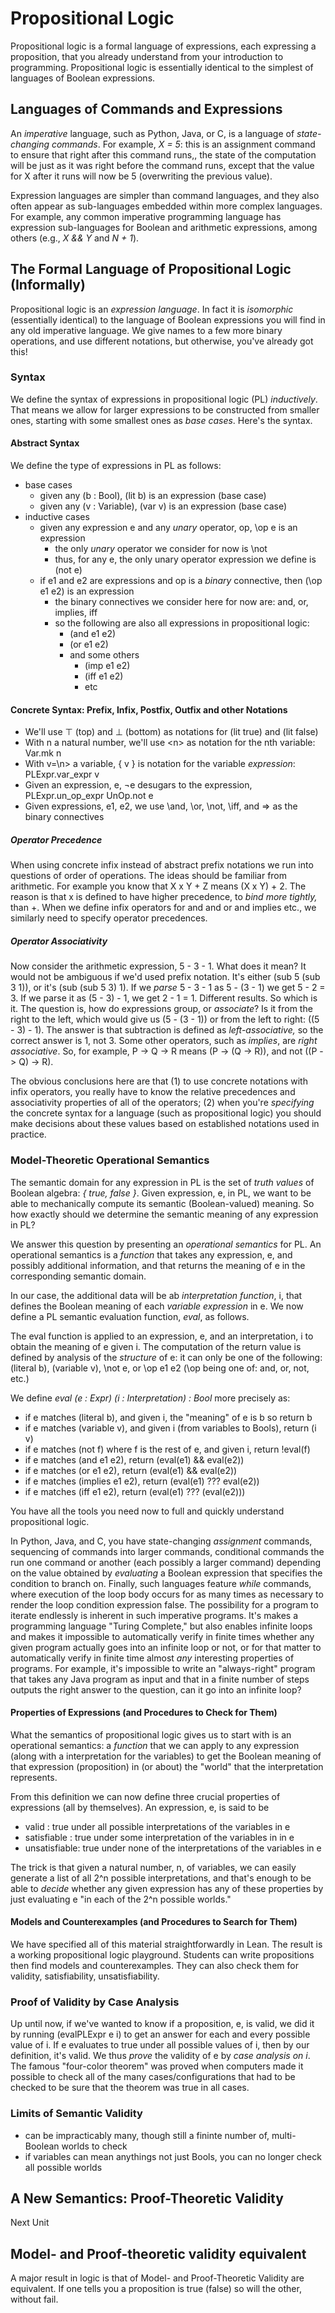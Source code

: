# Propositional Logic

Propositional logic is a formal language of expressions, each
expressing a proposition, that you already understand from your
introduction to programming. Propositional logic is essentially
identical to the simplest of languages of Boolean expressions.

## Languages of Commands and Expressions

An *imperative* language, such as Python, Java, or C, is a
language of *state-changing commands*. For example, *X = 5*:
this is an assignment command to ensure that right after this
command runs,, the state of the computation will be just as it
was right before the command runs, except that the value for X
after it runs will now be 5 (overwriting the previous value).

Expression languages are simpler than command languages, and
they also often appear as sub-languages embedded within more 
complex languages. For example, any common imperative programming 
language has expression sub-languages for Boolean and arithmetic
expressions, among others (e.g., *X && Y* and *N + 1*).

## The Formal Language of Propositional Logic (Informally)

Propositional logic is an *expression language*. In fact it is
*isomorphic* (essentially identical) to the language of Boolean
expressions you will find in any old imperative language. We give
names to a few more binary operations, and use different notations,
but otherwise, you've already got this!

### Syntax

We define the syntax of expressions in propositional logic (PL)
*inductively*. That means we allow for larger expressions to be
constructed from smaller ones, starting with some smallest ones
as *base cases*. Here's the syntax.

#### Abstract Syntax

We define the type of expressions in PL as follows:

- base cases
  - given any (b : Bool), (lit b) is an expression (base case)
  - given any (v : Variable), (var v) is an expression (base case)
- inductive cases
  - given any expression e and any *unary* operator, op, \op e is an expression 
    - the only *unary* operator we consider for now is \not
    - thus, for any e, the only unary operator expression we define is (not e)
  - if e1 and e2 are expressions and op is a *binary* connective, then (\op e1 e2) is an expression
    - the binary connectives we consider here for now are: and, or, implies, iff
    - so the following are also all expressions in propositional logic:
      - (and e1 e2)
      - (or e1 e2)
      - and some others
        - (imp e1 e2)
        - (iff e1 e2)
        - etc

#### Concrete Syntax: Prefix, Infix, Postfix, Outfix and other Notations

- We'll use ⊤ (top) and ⊥ (bottom) as notations for (lit true) and (lit false)
- With n a natural number, we'll use \<n\> as notation for the nth variable: Var.mk n
- With v=\n\> a variable, { v } is notation for the variable *expression*: PLExpr.var_expr v
- Given an  expression, e, ¬e desugars to the expression, PLExpr.un_op_expr UnOp.not e
- Given expressions, e1, e2, we use \and, \or, \not, \iff, and \=> as the binary connectives

##### Operator Precedence

When using concrete infix instead of abstract prefix notations we run into
questions of order of operations. The ideas should be familiar from arithmetic.
For example you know that X x Y + Z means (X x Y) + 2. The reason is that x is
defined to have higher precedence, to *bind more tightly,* than +. When we define
infix operators for and and or and implies etc., we similarly need to specify
operator precedences.

##### Operator Associativity

Now consider the arithmetic expression, 5 - 3 - 1. What does it mean? It would
not be ambiguous if we'd used prefix notation. It's either (sub 5 (sub 3 1)), or
it's (sub (sub 5 3) 1). If we *parse* 5 - 3 - 1 as 5 - (3 - 1) we get 5 - 2 = 3.
If we parse it as (5 - 3) - 1, we get 2 - 1 = 1. Different results. So which is
it. The question is, how do expressions group, or *associate*? Is it from the
right to the left, which would give us (5 - (3 - 1)) or from the left to right:
((5 - 3) - 1). The answer is that subtraction is defined as *left-associative,*
so the correct answer is 1, not 3. Some other operators, such as *implies*, are
*right associative*. So, for example, P -> Q -> R means (P -> (Q -> R)), and not
((P -> Q) -> R).

The obvious conclusions here are that (1) to use concrete notations with infix
operators, you really have to know the relative precedences and associativity
properties of all of the operators; (2) when you're *specifying* the concrete
syntax for a language (such as propositional logic) you should  make decisions
about these values based on established notations used in practice.

### Model-Theoretic Operational Semantics

The semantic domain for any expression in PL is the set of *truth values*
of Boolean algebra: *{ true, false }*. Given expression, e, in PL, we want
to be able to mechanically compute its semantic (Boolean-valued) meaning.
So how exactly should we determine the semantic meaning of any expression
in PL?

We answer this question by presenting an *operational semantics* for PL.
An operational semantics is a *function* that takes any expression, e,
and possibly additional information, and that returns the meaning of e
in the corresponding semantic domain.

In our case, the additional data will be ab *interpretation function*, i,
that defines the Boolean meaning of each *variable expression* in e. We
now define a PL semantic evaluation function, *eval*, as follows.

The eval function is applied to an expression, e, and an interpretation,
i to obtain the meaning of e given i. The computation of the return value 
is defined by analysis of the *structure* of e: it can only be one of the
following: (literal b), (variable v), \not e, or \op e1 e2 (\op being one 
of: and, or, not, etc.)

We define *eval (e : Expr) (i : Interpretation) : Bool* more precisely as:

- if e matches (literal b), and given i, the "meaning" of e is b so return b
- if e matches (variable v), and given i (from variables to Bools), return (i v)
- if e matches (not f) where f is the rest of e, and given i, return !eval(f)
- if e matches (and e1 e2), return (eval(e1) && eval(e2))
- if e matches (or e1 e2), return (eval(e1) && eval(e2))
- if e matches (implies e1 e2), return (eval(e1) ??? eval(e2))
- if e matches (iff e1 e2), return (eval(e1) ??? (eval(e2)))

You have all the tools you need now to full and quickly understand
propositional logic.  

In Python, Java, and C, you
have state-changing *assignment* commands, sequencing of commands
into larger commands, conditional commands the run one command or
another (each possibly a larger command) depending on the value
obtained by *evaluating* a Boolean expression that specifies the
condition to branch on. Finally, such languages feature *while*
commands, where execution of the loop body occurs for as many
times as necessary to render the loop condition expression false.
The possibility for a program to iterate endlessly is inherent
in such imperative programs. It's makes a programming language
"Turing Complete," but also enables infinite loops and makes it
impossible to automatically verify in finite times whether any
given program actually goes into an infinite loop or not, or for
that matter to automatically verify in finite time almost *any*
interesting properties of programs. For example, it's impossible
to write an "always-right" program that takes any Java program
as input and that in a finite number of steps outputs the right
answer to the question, can it go into an infinite loop?

#### Properties of Expressions (and Procedures to Check for Them)

What the semantics of propositional logic gives us to start with
is an operational semantics: a *function* that we can apply to any
expression (along with a interpretation for the variables) to get
the Boolean meaning of that expression (proposition) in (or about)
the "world" that the interpretation represents.

From this definition we can now define three crucial properties
of expressions (all by themselves). An expression, e, is said to be

- valid : true under all possible interpretations of the variables in e
- satisfiable : true under some interpretation of the variables in in e
- unsatisfiable: true under none of the interpretations of the variables in e
  
The trick is that given a natural number, n, of variables, we can easily
generate a list of all 2^n possible interpretations, and that's enough to
be able to *decide* whether any given expression has any of these properties
by just evaluating e "in each of the 2^n possible worlds."

#### Models and Counterexamples (and Procedures to Search for Them)

We have specified all of this material straightforwardly in Lean.
The result is a working propositional logic playground. Students can
write propositions then find models and counterexamples. They can
also check them for validity, satisfiability, unsatisfiability.

### Proof of Validity by Case Analysis

Up until now, if we've wanted to know if a proposition, e, is
valid, we did it by running (evalPLExpr e i) to get an answer for
each and every possible value of i. If e evaluates to true under
all possible values of i, then by our definition, it's valid. We
thus *prove* the validity of e by *case analysis on i*. The famous
"four-color theorem" was proved when computers made it possible to
check all of the many cases/configurations that had to be checked
to be sure that the theorem was true in all cases.

### Limits of Semantic Validity

- can be impracticably many, though still a fininte number of, multi-Boolean worlds to check
- if variables can mean anythings not just Bools, you can no longer check all possible worlds

## A New Semantics: Proof-Theoretic Validity

Next Unit

## Model- and Proof-theoretic validity equivalent

A major result in logic is that of Model- and Proof-Theoretic Validity are equivalent. If one
tells you a proposition is true (false) so will
the other, without fail.
